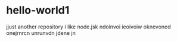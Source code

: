 # hello-world1
jjust another repository
i like node.jsk ndoinvoi ieoivoiw oknevoned onejrnrcn unrunvdn jdene jn 
